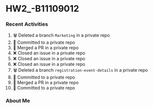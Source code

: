# HW2_-B11109012

### Recent Activities
<!--START_SECTION:activity-->
1. 🗑️ Deleted a branch `Marketing` in a private repo
2. 📝 Committed to a private repo
3. 🔀 Merged a PR in a private repo
4. ❌ Closed an issue in a private repo
5. ❌ Closed an issue in a private repo
6. ❌ Closed an issue in a private repo
7. 🗑️ Deleted a branch `registration-event-details` in a private repo
8. 📝 Committed to a private repo
9. 🔀 Merged a PR in a private repo
10. 📝 Committed to a private repo
<!--END_SECTION:activity-->

### About Me
<!--MYLINKS:START -->
<!--MYLINKS:END -->
